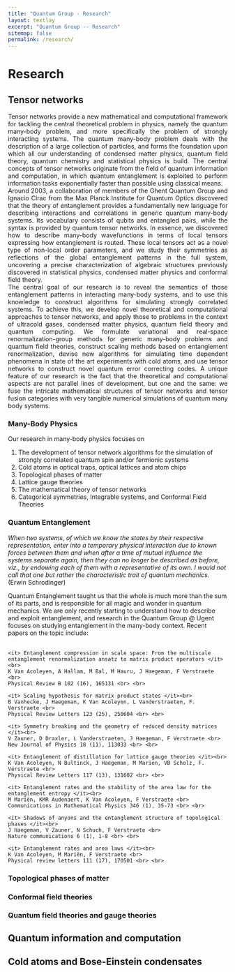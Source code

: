 ```yaml
---
title: "Quantum Group - Research"
layout: textlay
excerpt: "Quantum Group -- Research"
sitemap: false
permalink: /research/
---
```


# Research

## Tensor networks

<p style="text-align:justify">
Tensor networks provide a new mathematical and computational framework for tackling the central theoretical problem in physics, namely the quantum many-body problem, and more specifically the problem of strongly interacting systems.  The quantum many-body problem deals with the description of a large collection of particles, and forms the foundation upon which all our understanding of condensed matter physics, quantum field theory, quantum chemistry and statistical physics is build. The central concepts of tensor networks originate from the field of quantum information and computation, in which quantum entanglement is exploited to perform information tasks exponentially faster than possible using classical means.<br>
Around 2003, a collaboration of members of the Ghent Quantum Group and Ignacio Cirac from the Max Planck Institute for Quantum Optics discovered that the theory of entanglement provides a fundamentally new language for describing interactions and correlations in generic quantum many-body systems. Its vocabulary consists of qubits and entangled pairs, while the syntax is provided by quantum tensor networks. In essence, we discovered how to describe many-body wavefunctions in terms of local tensors expressing how entanglement is routed. These local tensors act as a novel type of non-local order parameters, and we study their symmetries as reflections of the global entanglement patterns in the full system, uncovering a precise characterization of algebraic structures previously discovered in statistical physics, condensed matter physics and conformal field theory.<br>
The central goal of our research is to reveal the semantics of those entanglement patterns in interacting many-body systems, and to use this knowledge to construct algorithms for simulating strongly correlated systems. To achieve this, we develop novel theoretical and computational approaches to tensor networks, and apply those to problems in the context of ultracold gases, condensed matter physics, quantum field theory and quantum computing. We  formulate variational and real-space renormalization-group methods for generic many-body problems and quantum field theories, construct scaling methods based on entanglement renormalization, devise new algorithms for simulating time dependent phenomena in state of the art experiments with cold atoms, and use tensor networks to construct novel quantum error correcting codes. A unique feature of our research is the fact that the theoretical and computational aspects are not parallel lines of development, but one and the same: we fuse the intricate mathematical structures of tensor networks and tensor fusion categories with very tangible numerical simulations of quantum many body systems.<br>
</p>


### Many-Body Physics


Our research in many-body physics focuses on <br>
1. The development of tensor network algorithms for the simulation of strongly correlated quantum spin and/or fermionic systems <br>
2. Cold atoms in optical traps, optical lattices and atom chips <br>
3. Topological phases of matter <br>
4. Lattice gauge theories <br> 
5. The mathematical theory of tensor networks <br> 
6. Categorical symmetries, Integrable systems, and Conformal Field Theories <br>


### Quantum Entanglement
<p style="text-align:justify">

<i> When two systems, of which we know the states by their respective representation, enter into a temporary physical interaction due to known forces between them and when after a time of mutual influence the systems separate again, then they can no longer be described as before, viz., by endowing each of them with a representative of its own. I would not call that one but rather the characteristic trait of quantum mechanics. </i> (Erwin Schrodinger) <br>

	
Quantum Entanglement taught us that the whole is much more than the sum of its parts, and is responsible for all magic and wonder in quantum mechanics. We are only recently starting to understand how to describe and exploit entanglement, and research in the Quantum Group @ Ugent focuses on studying entanglement in the many-body context.  Recent papers on the topic include:<br> <br>
	
	<it> Entanglement compression in scale space: From the multiscale entanglement renormalization ansatz to matrix product operators </it><br>
	K Van Acoleyen, A Hallam, M Bal, M Hauru, J Haegeman, F Verstraete <br>
	Physical Review B 102 (16), 165131 <br> <br>
	
	<it> Scaling hypothesis for matrix product states </it><br>
	B Vanhecke, J Haegeman, K Van Acoleyen, L Vanderstraeten, F. Verstraete <br>
	Physical Review Letters 123 (25), 250604 <br> <br>
	
	<it> Symmetry breaking and the geometry of reduced density matrices </it><br>
	V Zauner, D Draxler, L Vanderstraeten, J Haegeman, F Verstraete <br>
	New Journal of Physics 18 (11), 113033 <br> <br>
	
	<it> Entanglement of distillation for lattice gauge theories </it><br>
	K Van Acoleyen, N Bultinck, J Haegeman, M Marien, VB Scholz, F. Verstraete <br>
	Physical Review Letters 117 (13), 131602 <br> <br>
	
	<it> Entanglement rates and the stability of the area law for the entanglement entropy </it><br>
	M Mariën, KMR Audenaert, K Van Acoleyen, F Verstraete <br>
	Communications in Mathematical Physics 346 (1), 35-73 <br> <br>
	
	<it> Shadows of anyons and the entanglement structure of topological phases </it><br>
	J Haegeman, V Zauner, N Schuch, F Verstraete <br>
	Nature communications 6 (1), 1-8 <br> <br>
	
	<it> Entanglement rates and area laws </it><br>
	K Van Acoleyen, M Mariën, F Verstraete <br>
	Physical review letters 111 (17), 170501 <br> <br>
	 
	
</p>

### Topological phases of matter

### Conformal field theories

### Quantum field theories and gauge theories

## Quantum information and computation

## Cold atoms and Bose-Einstein condensates

<script type="text/javascript" async src="https://cdn.mathjax.org/mathjax/latest/MathJax.js?config=TeX-MML-AM_CHTML">
</script>
